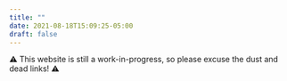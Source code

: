 ```yaml
---
title: ""
date: 2021-08-18T15:09:25-05:00
draft: false
---
```


:warning: This website is still a work-in-progress, so please excuse the dust and dead links! :warning: